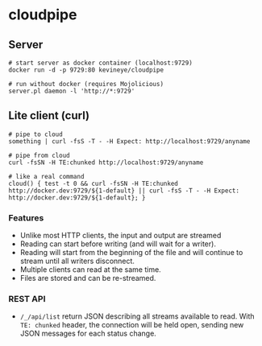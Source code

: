 # cloudpipe

## Server

    # start server as docker container (localhost:9729)
    docker run -d -p 9729:80 kevineye/cloudpipe
    
    # run without docker (requires Mojolicious)
    server.pl daemon -l 'http://*:9729'

## Lite client (curl)

    # pipe to cloud
    something | curl -fsS -T - -H Expect: http://localhost:9729/anyname
    
    # pipe from cloud
    curl -fsSN -H TE:chunked http://localhost:9729/anyname

    # like a real command
    cloud() { test -t 0 && curl -fsSN -H TE:chunked http://docker.dev:9729/${1-default} || curl -fsS -T - -H Expect: http://docker.dev:9729/${1-default}; }


### Features

 - Unlike most HTTP clients, the input and output are streamed
 - Reading can start before writing (and will wait for a writer).
 - Reading will start from the beginning of the file and will continue to stream until all writers disconnect.
 - Multiple clients can read at the same time.
 - Files are stored and can be re-streamed.

### REST API

- `/_/api/list` return JSON describing all streams available to read. With `TE: chunked` header, the connection will be held open, sending new JSON messages for each status change.
